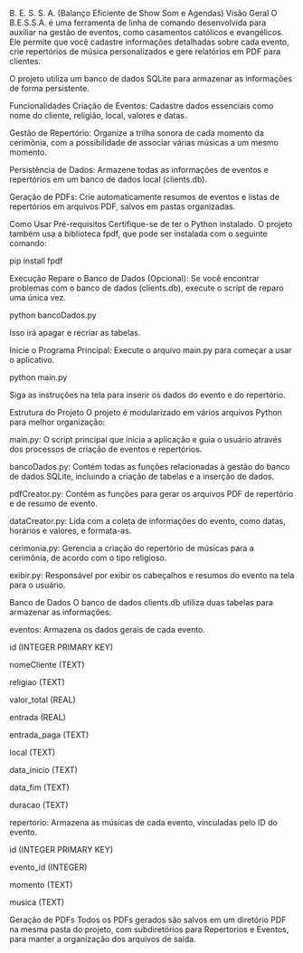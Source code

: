 B. E. S. S. A. (Balanço Eficiente de Show Som e Agendas)
Visão Geral
O B.E.S.S.A. é uma ferramenta de linha de comando desenvolvida para auxiliar na gestão de eventos, como casamentos católicos e evangélicos. Ele permite que você cadastre informações detalhadas sobre cada evento, crie repertórios de música personalizados e gere relatórios em PDF para clientes.

O projeto utiliza um banco de dados SQLite para armazenar as informações de forma persistente.

Funcionalidades
Criação de Eventos: Cadastre dados essenciais como nome do cliente, religião, local, valores e datas.

Gestão de Repertório: Organize a trilha sonora de cada momento da cerimônia, com a possibilidade de associar várias músicas a um mesmo momento.

Persistência de Dados: Armazene todas as informações de eventos e repertórios em um banco de dados local (clients.db).

Geração de PDFs: Crie automaticamente resumos de eventos e listas de repertórios em arquivos PDF, salvos em pastas organizadas.

Como Usar
Pré-requisitos
Certifique-se de ter o Python instalado. O projeto também usa a biblioteca fpdf, que pode ser instalada com o seguinte comando:

pip install fpdf

Execução
Repare o Banco de Dados (Opcional): Se você encontrar problemas com o banco de dados (clients.db), execute o script de reparo uma única vez.

python bancoDados.py

Isso irá apagar e recriar as tabelas.

Inicie o Programa Principal: Execute o arquivo main.py para começar a usar o aplicativo.

python main.py

Siga as instruções na tela para inserir os dados do evento e do repertório.

Estrutura do Projeto
O projeto é modularizado em vários arquivos Python para melhor organização:

main.py: O script principal que inicia a aplicação e guia o usuário através dos processos de criação de eventos e repertórios.

bancoDados.py: Contém todas as funções relacionadas à gestão do banco de dados SQLite, incluindo a criação de tabelas e a inserção de dados.

pdfCreator.py: Contém as funções para gerar os arquivos PDF de repertório e de resumo de evento.

dataCreator.py: Lida com a coleta de informações do evento, como datas, horários e valores, e formata-as.

cerimonia.py: Gerencia a criação do repertório de músicas para a cerimônia, de acordo com o tipo religioso.

exibir.py: Responsável por exibir os cabeçalhos e resumos do evento na tela para o usuário.

Banco de Dados
O banco de dados clients.db utiliza duas tabelas para armazenar as informações:

eventos: Armazena os dados gerais de cada evento.

id (INTEGER PRIMARY KEY)

nomeCliente (TEXT)

religiao (TEXT)

valor_total (REAL)

entrada (REAL)

entrada_paga (TEXT)

local (TEXT)

data_inicio (TEXT)

data_fim (TEXT)

duracao (TEXT)

repertorio: Armazena as músicas de cada evento, vinculadas pelo ID do evento.

id (INTEGER PRIMARY KEY)

evento_id (INTEGER)

momento (TEXT)

musica (TEXT)

Geração de PDFs
Todos os PDFs gerados são salvos em um diretório PDF na mesma pasta do projeto, com subdiretórios para Repertorios e Eventos, para manter a organização dos arquivos de saída.
